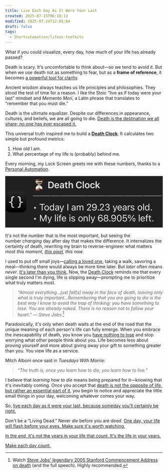 ```yaml
---
title: Live Each Day As It Were Your Last
created: 2025-07-15T06:10:13
modified: 2025-07-24T12:05:04
draft: false
tags:
  - Shortcutomation/lifeos-toolkits
---
```


What if you could visualize, every day, how much of your life has already passed?

Death is scary. It's uncomfortable to think about—so we tend to avoid it. But when we use death not as something to fear, but as a **frame of reference**, it becomes [a powerful tool for clarity](https://youtu.be/UF8uR6Z6KLc?t=580).

Ancient wisdom always teaches us life principles and philosophies. They stood the test of time for a reason. I like the Stoic “live as if today were your last” mindset and _Memento Mori_, a Latin phrase that translates to “remember that you must die.”

Death is the ultimate equalizer. Despite our differences in appearance, cultures, and beliefs, we are all going to die. [Death is the destination we all share; no one has ever escaped it.](https://youtu.be/UF8uR6Z6KLc?t=723)

This universal truth inspired me to build a **[Death Clock](https://shortcutomation.com/gallery/shared/death-clock/)**. It calculates two simple but profound metrics:

1. How old I am.
2. What percentage of my life is (probably) behind me.

Every morning, my Lock Screen greets me with these numbers, thanks to a [Personal Automation](https://support.apple.com/guide/shortcuts/intro-to-personal-automation-apd690170742/ios).

![](../_attachments/e0b4637539a67143518431b5b1106a7c.png)

It's not the number that is the most important, but seeing the number _changing_ day after day that makes the difference. It internalizes the certainty of death, rewriting my brain to reverse-engineer what matters most _this moment, [this pixel](https://waitbutwhy.com/2013/11/life-is-picture-but-you-live-in-pixel.html), this now_.

I used to put off small joys—[calling a loved one](https://shortcutomation.com/gallery/lifeos-toolkits/call-people-i-love/), taking a walk, savoring a meal—thinking there would always be more time later. But _later_ often means _never_. [It's later than you think.](https://www.youtube.com/watch?v=nFxjnUPRwx4) Now, the [Death Clock](https://shortcutomation.com/gallery/shared/death-clock/) reminds me that every single second I'm dying, life is slipping away—prompting me to prioritize what truly matters most.

> _“Almost everything…just fall[s] away in the face of death, leaving only what is truly important…Remembering that you are going to die is the best way I know to avoid the trap of thinking: you have something to lose. You are already naked. There is no reason not to follow your heart.” — Steve Jobs_ [^1]

Paradoxically, it's only when death waits at the end of the road that the unique meaning of each person's life can fully emerge. When you embrace the inescapability of death, you know you [have nothing to lose](https://youtu.be/UF8uR6Z6KLc?t=587) and stop worrying what other people think about you. Life becomes less about proving yourself and more about giving away your gift to something greater than you. You view life as a service.

Mitch Albom once said in _Tuesdays With Morrie_:

> _“The truth is, once you learn how to die, you learn how to live.”_

I believe that _learning how to die_ means being prepared for it—knowing that it's inevitably coming. Once you accept that [death is not the opposite of life, but rather an essential part of it](https://www.goodreads.com/quotes/83202-death-is-not-the-opposite-of-life-but-a-part), you begin to notice and appreciate the little small things in your day, welcoming whatever comes your way.

So, [live each day as it were your last, because someday you'll certainly be right.](https://youtu.be/UF8uR6Z6KLc?t=552)

Don't be a “Living Dead.” Never _die_ before you are _dead_. [One day, your life will flash before your eyes. Make sure it's worth watching.](https://www.goodreads.com/quotes/254656-one-day-your-life-will-flash-before-your-eyes-make)

[In the end, it's not the years in your life that count. It's the life in your years.](https://www.goodreads.com/quotes/5851097-and-in-the-end-it-s-not-the-years-in-your)

[Make each day count.](https://youtu.be/JYdCltjvrxg)

[^1]: Watch [Steve Jobs' legendary 2005 Stanford Commencement Address on death](https://youtu.be/UF8uR6Z6KLc?t=544) (and the full speech). Highly recommended.
